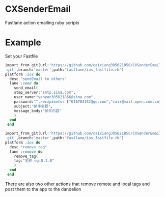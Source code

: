 # CXSenderEmail
Fastlane action emailing ruby scripts

# Example
Set your Fastfile
```ruby
import_from_git(url:'https://github.com/caixiang305621856/CXSenderEmail
.git',branch:'master',path:"fastlane/ios_fastfile.rb")
platform :ios do
  desc "sendEmail to others"
  lane :send do
    send_email(
    stmp_server:"smtp.sina.com",
    user_name:"yanyan305621856@sina.com",
    password:"",recipients: ["616704162@qq.com","caix@mail.open.com.cn"],
    subject:"邮件主题",
    message_body:"邮件内容"
    )
  end
 end
```

```ruby
import_from_git(url:'https://github.com/caixiang305621856/CXSenderEmail
.git',branch:'master',path:"fastlane/ios_fastfile.rb")
platform :ios do
  desc "remove tag"
  lane :remove do
    remove_tag(
    tag:"名称 eg:0.1.0"
    )
  end
 end
```
There are also two other actions that remove remote and local tags and post them to the app to the dandelion
